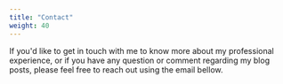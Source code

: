 ```yaml
---
title: "Contact"
weight: 40
---
```

If you'd like to get in touch with me to know more about my professional experience, or if you have any question or comment regarding my blog posts, please feel free to reach out using the email bellow.